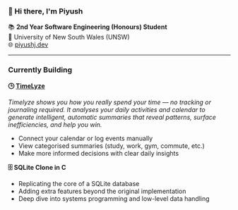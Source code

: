 ### 👋 Hi there, I'm Piyush

📚 **2nd Year Software Engineering (Honours) Student**  
📍 University of New South Wales (UNSW)  
🌐 [piyushj.dev](https://piyushj.dev)

---

### Currently Building

**🕒  [TimeLyze](https://timelyze.app)**

*Timelyze shows you how you really spend your time — no tracking or journaling required. It analyses your daily activities and calendar to generate intelligent, automatic summaries that reveal patterns, surface inefficiencies, and help you win.*

- Connect your calendar or log events manually  
- View categorised summaries (study, work, gym, commute, etc.)  
- Make more informed decisions with clear daily insights

**🗄️ SQLite Clone in C**  
- Replicating the core of a SQLite database  
- Adding extra features beyond the original implementation  
- Deep dive into systems programming and low-level data handling
